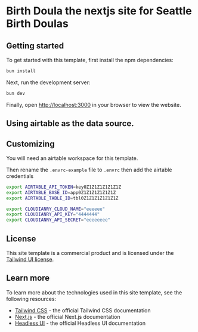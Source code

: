 # Birth Doula the nextjs site for Seattle Birth Doulas

## Getting started

To get started with this template, first install the npm dependencies:

```bash
bun install
```

Next, run the development server:

```bash
bun dev
```

Finally, open [http://localhost:3000](http://localhost:3000) in your browser to view the website.

## Using airtable as the data source.

## Customizing

You will need an airtable workspace for this template.

Then rename the `.envrc-example` file to `.envrc` then add the airtable credentials

```bash
export AIRTABLE_API_TOKEN=key0Z1Z1Z1Z1Z1Z1Z
export AIRTABLE_BASE_ID=app0Z1Z1Z1Z1Z1Z1Z
export AIRTABLE_TABLE_ID=tbl0Z1Z1Z1Z1Z1Z1Z

export CLOUDIANRY_CLOUD_NAME="eeeeee"
export CLOUDIANRY_API_KEY="4444444"
export CLOUDIANRY_API_SECRET="eeeeeeee"
```

## License

This site template is a commercial product and is licensed under the [Tailwind UI license](https://tailwindui.com/license).

## Learn more

To learn more about the technologies used in this site template, see the following resources:

- [Tailwind CSS](https://tailwindcss.com/docs) - the official Tailwind CSS documentation
- [Next.js](https://nextjs.org/docs) - the official Next.js documentation
- [Headless UI](https://headlessui.dev) - the official Headless UI documentation
